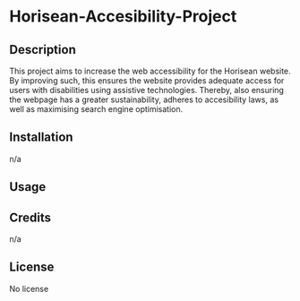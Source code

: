 # Horisean-Accesibility-Project

## Description
This project aims to increase the web accessibility for the Horisean website. By improving such, this ensures the website provides adequate access for users with disabilities using assistive technologies. Thereby, also ensuring the webpage has a greater sustainability, adheres to accesibility laws, as well as maximising search engine optimisation. 

## Installation
n/a

## Usage

## Credits
n/a

## License
No license
